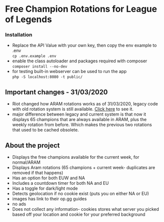 # Free Champion Rotations for League of Legends

### Installation

- Replace the API Value with your own key, then copy the env example to .env  \
`cp .env.example .env`
- enable the class autoloader and packages required with composer \
  `composer install --no-dev`
- for testing built-in webserver can be used to run the app \
  `php -S localhost:8080 -t public/`
  
## Important changes - 31/03/2020
- Riot changed how ARAM rotations works as of 31/03/2020, legacy code with old rotation system is still available.   [Click here](https://plebs.website)
to see it.
- major difference between legacy and current system is that now it displays 65 champions that are always available in ARAM,
plus the weekly rotation from before. Which makes the previous two rotations that used to be cached obsolete.

## About the project

* Displays the free champions available for the current week, for normal/ARAM
* Displays Aram rotations (65 champions + current week- duplicates are removed if that happens)
* Has an option for both EUW and NA
* Includes a countdown timer for both NA and EU
* Has a toggle for dark/light mode
* Detects geolocation if no cookie exist (puts you on either NA or EU)
* images has link to their op.gg guides
* no ads
* Does not collect any information- cookies stores what server you picked based off your location 
and cookie for your preferred background

